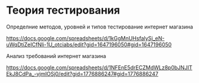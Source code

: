 # Теория тестирования

Определние методов, уровней и типов тестирование интернет магазина

https://docs.google.com/spreadsheets/d/1kGgMnUHsfalySj_eN-uWqDtiZeICfNli-1U_otciabs/edit?gid=1647196050#gid=1647196050


Анализ требований интернет магазина

https://docs.google.com/spreadsheets/d/1NFEnE5drECZMdWLz8p0bJNJITEkJ8CdPa_-vjmIOSj0/edit?gid=1776886247#gid=1776886247
